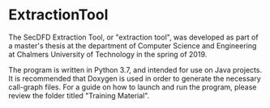 # ExtractionTool

The SecDFD Extraction Tool, or "extraction tool", was developed as part of a master's thesis at the department of 
Computer Science and Engineering at Chalmers University of Technology in the spring of 2019.

The program is written in Python 3.7, and intended for use on Java projects. It is recommended that Doxygen is used
in order to generate the necessary call-graph files. For a guide on how to launch and run the program, please review
the folder titled "Training Material".
